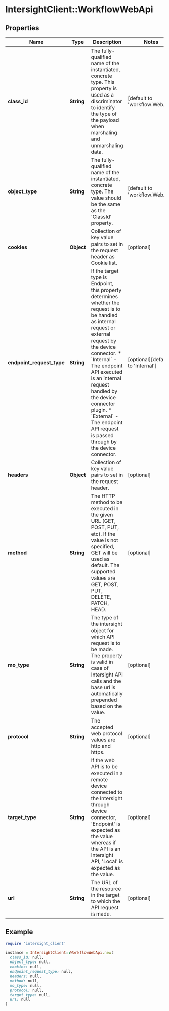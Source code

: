 # IntersightClient::WorkflowWebApi

## Properties

| Name | Type | Description | Notes |
| ---- | ---- | ----------- | ----- |
| **class_id** | **String** | The fully-qualified name of the instantiated, concrete type. This property is used as a discriminator to identify the type of the payload when marshaling and unmarshaling data. | [default to &#39;workflow.WebApi&#39;] |
| **object_type** | **String** | The fully-qualified name of the instantiated, concrete type. The value should be the same as the &#39;ClassId&#39; property. | [default to &#39;workflow.WebApi&#39;] |
| **cookies** | **Object** | Collection of key value pairs to set in the request header as Cookie list. | [optional] |
| **endpoint_request_type** | **String** | If the target type is Endpoint, this property determines whether the request is to be handled as internal request or external request by the device connector. * &#x60;Internal&#x60; - The endpoint API executed is an internal request handled by the device connector plugin. * &#x60;External&#x60; - The endpoint API request is passed through by the device connector. | [optional][default to &#39;Internal&#39;] |
| **headers** | **Object** | Collection of key value pairs to set in the request header. | [optional] |
| **method** | **String** | The HTTP method to be executed in the given URL (GET, POST, PUT, etc). If the value is not specified, GET will be used as default. The supported values are GET, POST, PUT, DELETE, PATCH, HEAD. | [optional] |
| **mo_type** | **String** | The type of the intersight object for which API request is to be made. The property is valid in case of Intersight API calls and the base url is automatically prepended based on the value. | [optional] |
| **protocol** | **String** | The accepted web protocol values are http and https. | [optional] |
| **target_type** | **String** | If the web API is to be executed in a remote device connected to the Intersight through device connector, &#39;Endpoint&#39; is expected as the value whereas if the API is an Intersight API, &#39;Local&#39; is expected as the value. | [optional] |
| **url** | **String** | The URL of the resource in the target to which the API request is made. | [optional] |

## Example

```ruby
require 'intersight_client'

instance = IntersightClient::WorkflowWebApi.new(
  class_id: null,
  object_type: null,
  cookies: null,
  endpoint_request_type: null,
  headers: null,
  method: null,
  mo_type: null,
  protocol: null,
  target_type: null,
  url: null
)
```

